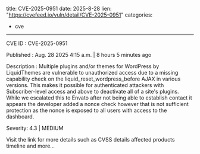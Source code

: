  
title: CVE-2025-0951
date: 2025-8-28
lien: "https://cvefeed.io/vuln/detail/CVE-2025-0951"
categories:
  - cve
---

CVE ID : CVE-2025-0951

Published :  Aug. 28
2025
4:15 a.m. | 8 hours
5 minutes ago

Description : Multiple plugins and/or themes for WordPress by LiquidThemes are vulnerable to unauthorized access due to a missing capability check on the liquid_reset_wordpress_before AJAX in various versions. This makes it possible for authenticated attackers
with Subscriber-level access and above
to deactivate all of a site's plugins. While we escalated this to Envato after not being able to establish contact
it appears the developer added a nonce check
however that is not sufficient protection as the nonce is exposed to all users with access to the dashboard.

Severity: 4.3 | MEDIUM

Visit the link for more details
such as CVSS details
affected products
timeline
and more...
